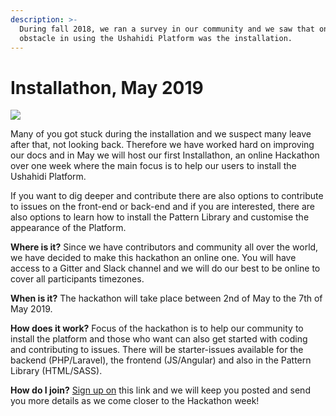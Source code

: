 ```yaml
---
description: >-
  During fall 2018, we ran a survey in our community and we saw that one major
  obstacle in using the Ushahidi Platform was the installation.
---
```


# Installathon, May 2019

![](../.gitbook/assets/gitbook-graphic.png)

Many of you got stuck during the installation and we suspect many leave after that, not looking back. Therefore we have worked hard on improving our docs and in May we will host our first Installathon, an online Hackathon over one week where the main focus is to help our users to install the Ushahidi Platform. 

If you want to dig deeper and contribute there are also options to contribute to issues on the front-end or back-end and if you are interested, there are also options to learn how to install the Pattern Library and customise the appearance of the Platform.

**Where is it?** Since we have contributors and community all over the world, we have decided to make this hackathon an online one. You will have access to a Gitter and Slack channel and we will do our best to be online to cover all participants timezones.

**When is it?** The hackathon will take place between 2nd of May to the 7th of May 2019.

**How does it work?** Focus of the hackathon is to help our community to install the platform and those who want can also get started with coding and contributing to issues. There will be starter-issues available for the backend \(PHP/Laravel\), the frontend \(JS/Angular\) and also in the Pattern Library \(HTML/SASS\).

**How do I join?** [Sign up on](https://forms.gle/kjpjcxRxDoGJDDUh9) this link and we will keep you posted and send you more details as we come closer to the Hackathon week!







